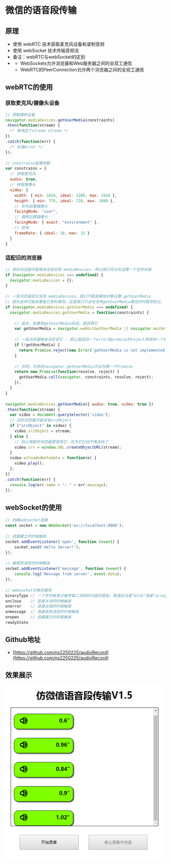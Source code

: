 # 微信的语音段传输

## 原理

* 使用 webRTC 技术获取麦克风设备和录制音频
* 使用 webSocket 技术传输音频流
* 备注：webRTC与webSocket的区别
* * WebSockets允许浏览器和Web服务器之间的全双工通信
  * WebRTC的PeerConnection允许两个浏览器之间的全双工通信

## webRTC的使用

### 获取麦克风/摄像头设备

```javascript
// 获取媒体设备
navigator.mediaDevices.getUserMedia(constraints)
.then(function(stream) {
  /* 使用这个stream stream */
})
.catch(function(err) {
  /* 处理error */
});

// constrains配置参数
var constrains = {
  // 获取麦克风
  audio: true,
  // 获取摄像头
  video: {
    width: { min: 1024, ideal: 1280, max: 1920 },
    height: { min: 776, ideal: 720, max: 1080 },
    // 优先前置摄像头
    facingMode: "user",
    // 强制后置摄像头
    facingMode: { exact: "environment" },
    // 帧率
    frameRate: { ideal: 10, max: 15 }
  }
}
```

### 适配旧的浏览器

```javascript
// 老的浏览器可能根本没有实现 mediaDevices，所以我们可以先设置一个空的对象
if (navigator.mediaDevices === undefined) {
  navigator.mediaDevices = {};
}

// 一些浏览器部分支持 mediaDevices。我们不能直接给对象设置 getUserMedia 
// 因为这样可能会覆盖已有的属性。这里我们只会在没有getUserMedia属性的时候添加它。
if (navigator.mediaDevices.getUserMedia === undefined) {
  navigator.mediaDevices.getUserMedia = function(constraints) {

    // 首先，如果有getUserMedia的话，就获得它
    var getUserMedia = navigator.webkitGetUserMedia || navigator.mozGetUserMedia;

    // 一些浏览器根本没实现它 - 那么就返回一个error到promise的reject来保持一个统一的接口
    if (!getUserMedia) {
      return Promise.reject(new Error('getUserMedia is not implemented in this browser'));
    }

    // 否则，为老的navigator.getUserMedia方法包裹一个Promise
    return new Promise(function(resolve, reject) {
      getUserMedia.call(navigator, constraints, resolve, reject);
    });
  }
}

navigator.mediaDevices.getUserMedia({ audio: true, video: true })
.then(function(stream) {
  var video = document.querySelector('video');
  // 旧的浏览器可能没有srcObject
  if ("srcObject" in video) {
    video.srcObject = stream;
  } else {
    // 防止再新的浏览器里使用它，应为它已经不再支持了
    video.src = window.URL.createObjectURL(stream);
  }
  video.onloadedmetadata = function(e) {
    video.play();
  };
})
.catch(function(err) {
  console.log(err.name + ": " + err.message);
});
```

## webSocket的使用

```javascript
// 创建websocket连接
const socket = new WebSocket('ws://localhost:8080');

// 连接建立的时候触发
socket.addEventListener('open', function (event) {
    socket.send('Hello Server!');
});

// 接受到消息的时候触发
socket.addEventListener('message', function (event) {
    console.log('Message from server', event.data);
});

// websocket对象的属性
binaryType // 一个字符串表示被传输二进制的内容的类型。取值应当是"blob"或者"arraybuffer"。
onclose    // 连接关闭的时候触发
onerror    // 连接出错的时候触发
onmessage  // 连接收到消息的时候触发
onopen     // 连接建立的时候触发
readyState 	
```

## Github地址

* [https://github.com/ns2250225/audioRecord](https://github.com/ns2250225/audioRecord)

## 效果展示

![](../.gitbook/assets/1.png)


